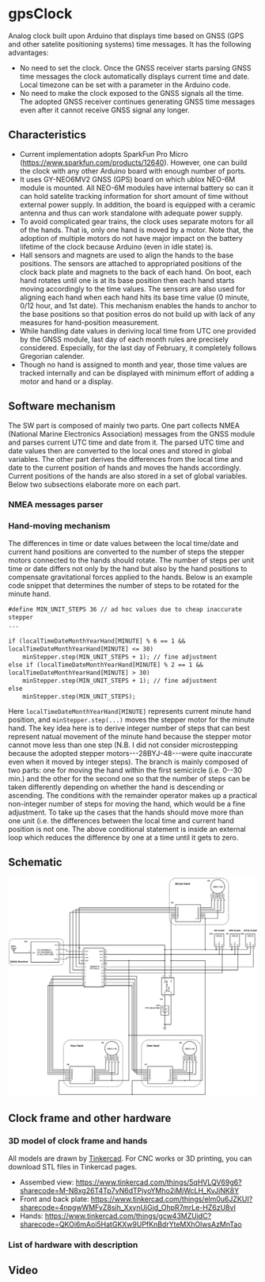 # gpsClock
Analog clock built upon Arduino that displays time based on GNSS (GPS and other satelite positioning systems) time messages. It has the following advantages:
* No need to set the clock. Once the GNSS receiver starts parsing GNSS time messages the clock automatically displays current time and date. Local timezone can be set with a parameter in the Arduino code.
* No need to make the clock exposed to the GNSS signals all the time. The adopted GNSS receiver continues generating GNSS time messages even after it cannot receive GNSS signal any longer.

## Characteristics
* Current implementation adopts SparkFun Pro Micro (https://www.sparkfun.com/products/12640). However, one can build the clock with any other Arduino board with enough number of ports.
* It uses GY-NEO6MV2 GNSS (GPS) board on which ublox NEO-6M module is mounted. All NEO-6M modules have internal battery so can it can hold satelite tracking information for short amount of time without external power supply. In addition, the board is equipped with a ceramic antenna and thus can work standalone with adequate power supply.
* To avoid complicated gear trains, the clock uses separate motors for all of the hands. That is, only one hand is moved by a motor. Note that, the adoption of multiple motors do not have major impact on the battery lifetime of the clock because Arduino (even in idle state) is.
* Hall sensors and magnets are used to align the hands to the base positions. The sensors are attached to appropriated positions of the clock back plate and magnets to the back of each hand. On boot, each hand rotates until one is at its base position then each hand starts moving accordingly to the time values. The sensors are also used for aligning each hand when each hand hits its base time value (0 minute, 0/12 hour, and 1st date). This mechanism enables the hands to anchor to the base positions so that position erros do not build up with lack of any measures for hand-position measurement.
* While handling date values in deriving local time from UTC one provided by the GNSS module, last day of each month rules are precisely considered. Especially, for the last day of February, it completely follows Gregorian calender.
* Though no hand is assigned to month and year, those time values are tracked internally and can be displayed with minimum effort of adding a motor and hand or a display.

## Software mechanism
The SW part is composed of mainly two parts. One part collects NMEA (National Marine Electronics Association) messages from the GNSS module and parses current UTC time and date from it. The parsed UTC time and date values then are converted to the local ones and stored in global variables. The other part derives the differences from the local time and date to the current position of hands and moves the hands accordingly. Current positions of the hands are also stored in a set of global variables. Below two subsections elaborate more on each part.

### NMEA messages parser

### Hand-moving mechanism
The differences in time or date values between the local time/date and current hand positions are converted to the number of steps the stepper motors connected to the hands should rotate. The number of steps per unit time or date differs not only by the hand but also by the hand positions to compensate gravitational forces applied to the hands. Below is an example code snippet that determines the number of steps to be rotated for the minute hand.

```
#define MIN_UNIT_STEPS 36 // ad hoc values due to cheap inaccurate stepper
...

if (localTimeDateMonthYearHand[MINUTE] % 6 == 1 && localTimeDateMonthYearHand[MINUTE] <= 30)
    minStepper.step(MIN_UNIT_STEPS + 1); // fine adjustment
else if (localTimeDateMonthYearHand[MINUTE] % 2 == 1 && localTimeDateMonthYearHand[MINUTE] > 30)
    minStepper.step(MIN_UNIT_STEPS + 1); // fine adjustment
else
    minStepper.step(MIN_UNIT_STEPS);
```

Here `localTimeDateMonthYearHand[MINUTE]` represents current minute hand position, and `minStepper.step(...)` moves the stepper motor for the minute hand. The key idea here is to derive integer number of steps that can best represent natual movement of the minute hand because the stepper motor cannot move less than one step (N.B. I did not consider microstepping because the adopted stepper motors---28BYJ-48---were quite inaccurate even when it moved by integer steps). The branch is mainly composed of two parts: one for moving the hand within the first semicircle (i.e. 0--30 min.) and the other for the second one so that the number of steps can be taken differently depending on whether the hand is descending or ascending. The conditions with the remainder operator makes up a practical non-integer number of steps for moving the hand, which would be a fine adjustment.
To take up the cases that the hands should move more than one unit (i.e. the differences between the local time and current hand position is not one. The above conditional statement is inside an external loop which reduces the difference by one at a time until it gets to zero.

## Schematic
![gpsClock Schematic](/images/gpsClockSchematic.svg)

## Clock frame and other hardware
### 3D model of clock frame and hands 
All models are drawn by [Tinkercad](https://www.tinkercad.com/). For CNC works or 3D printing, you can download STL files in Tinkercad pages.
* Assembed view: https://www.tinkercad.com/things/5qHVLQV69g6?sharecode=M-N8xg26T4Tp7vN6dTPjyoYMho2iMjWcLH_KvJiNK8Y
* Front and back plate: https://www.tinkercad.com/things/elm0u6JZKUI?sharecode=4npgwWMFvZ8sjh_XxynUjGjd_OhpR7mrLe-HZ6zU8vI
* Hands: https://www.tinkercad.com/things/gcw43MZUidC?sharecode=QKOi6mAoi5HatGKXw9UPfKnBdrYteMXhOlwsAzMnTao

### List of hardware with description

## Video
